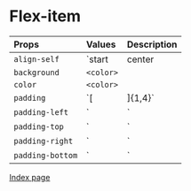 # Flex-item

Props | Values | Description
:--- | :--- | :--- |
`align-self` | `start | center | end | stretch` |
`background` | `<color>` |
`color` | `<color>` |
`padding` | `[<number> | <px>]{1,4}` |
`padding-left` | `<number> | <px>` |
`padding-top` | `<number> | <px>` |
`padding-right` | `<number> | <px>` |
`padding-bottom` | `<number> | <px>` |

[Index page](index.md)

